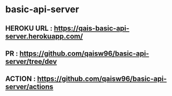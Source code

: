 # basic-api-server

## HEROKU URL : https://qais-basic-api-server.herokuapp.com/
## PR : https://github.com/qaisw96/basic-api-server/tree/dev
## ACTION : https://github.com/qaisw96/basic-api-server/actions
